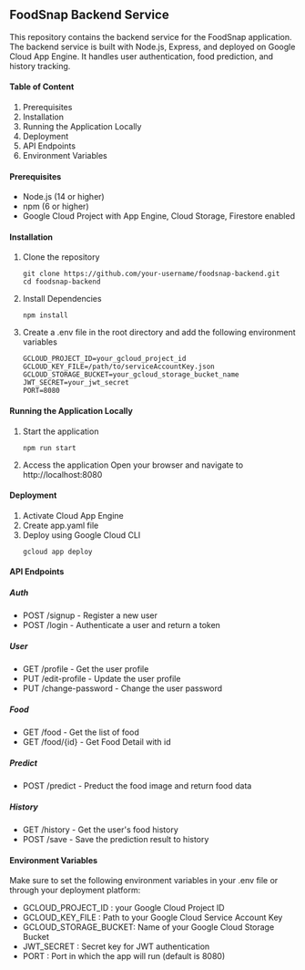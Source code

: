## FoodSnap Backend Service
This repository contains the backend service for the FoodSnap application. The backend service is built with Node.js, Express, and deployed on Google Cloud App Engine. It handles user authentication, food prediction, and history tracking.

#### Table of Content
1. Prerequisites
2. Installation
3. Running the Application Locally
4. Deployment
5. API Endpoints
6. Environment Variables

#### Prerequisites
* Node.js (14 or higher)
* npm (6 or higher)
* Google Cloud Project with App Engine, Cloud Storage, Firestore enabled

#### Installation
1. Clone the repository
   ```
   git clone https://github.com/your-username/foodsnap-backend.git
   cd foodsnap-backend
   ```
2. Install Dependencies
   ```
   npm install
   ```
3. Create a .env file in the root directory and add the following environment variables
   ```
   GCLOUD_PROJECT_ID=your_gcloud_project_id
   GCLOUD_KEY_FILE=/path/to/serviceAccountKey.json
   GCLOUD_STORAGE_BUCKET=your_gcloud_storage_bucket_name
   JWT_SECRET=your_jwt_secret
   PORT=8080
   ```

#### Running the Application Locally
1. Start the application
   ```
   npm run start
   ```
2. Access the application
   Open your browser and navigate to http://localhost:8080

#### Deployment
1. Activate Cloud App Engine
2. Create app.yaml file
3. Deploy using Google Cloud CLI
   ```
   gcloud app deploy
   ```

#### API Endpoints

##### Auth
* POST /signup - Register a new user
* POST /login - Authenticate a user and return a token

##### User
* GET /profile - Get the user profile
* PUT /edit-profile - Update the user profile
* PUT /change-password - Change the user password

##### Food
* GET /food - Get the list of food
* GET /food/{id} - Get Food Detail with id

##### Predict
* POST /predict - Preduct the food image and return food data

##### History
* GET /history - Get the user's food history
* POST /save - Save the prediction result to history

#### Environment Variables
Make sure to set the following environment variables in your .env file or through your deployment platform:
* GCLOUD_PROJECT_ID : your Google Cloud Project ID
* GCLOUD_KEY_FILE : Path to your Google Cloud Service Account Key
* GCLOUD_STORAGE_BUCKET: Name of your Google Cloud Storage Bucket
* JWT_SECRET : Secret key for JWT authentication
* PORT : Port in which the app will run (default is 8080)
